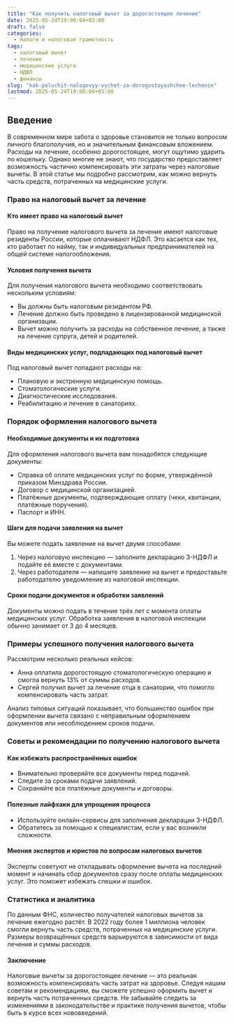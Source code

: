 ```yaml
---
title: "Как получить налоговый вычет за дорогостоящее лечение"
date: 2025-05-24T19:00:04+03:00
draft: false
categories:
  - Налоги и налоговая грамотность
tags:
  - налоговый вычет
  - лечение
  - медицинские услуги
  - НДФЛ
  - финансы
slug: "kak-poluchit-nalogovyy-vychet-za-dorogostoyashchee-lechenie"
lastmod: 2025-05-24T19:00:04+03:00
---
```


## Введение

В современном мире забота о здоровье становится не только вопросом личного благополучия, но и значительным финансовым вложением. Расходы на лечение, особенно дорогостоящее, могут ощутимо ударить по кошельку. Однако многие не знают, что государство предоставляет возможность частично компенсировать эти затраты через налоговые вычеты. В этой статье мы подробно рассмотрим, как можно вернуть часть средств, потраченных на медицинские услуги.

### Право на налоговый вычет за лечение

#### Кто имеет право на налоговый вычет

Право на получение налогового вычета за лечение имеют налоговые резиденты России, которые оплачивают НДФЛ. Это касается как тех, кто работает по найму, так и индивидуальных предпринимателей на общей системе налогообложения.

#### Условия получения вычета

Для получения налогового вычета необходимо соответствовать нескольким условиям:
- Вы должны быть налоговым резидентом РФ.
- Лечение должно быть проведено в лицензированной медицинской организации.
- Вычет можно получить за расходы на собственное лечение, а также на лечение супруга, детей и родителей.

#### Виды медицинских услуг, подпадающих под налоговый вычет

Под налоговый вычет попадают расходы на:
- Плановую и экстренную медицинскую помощь.
- Стоматологические услуги.
- Диагностические исследования.
- Реабилитацию и лечение в санаториях.

### Порядок оформления налогового вычета

#### Необходимые документы и их подготовка

Для оформления налогового вычета вам понадобятся следующие документы:
- Справка об оплате медицинских услуг по форме, утверждённой приказом Минздрава России.
- Договор с медицинской организацией.
- Платёжные документы, подтверждающие оплату (чеки, квитанции, платёжные поручения).
- Паспорт и ИНН.

#### Шаги для подачи заявления на вычет

Вы можете подать заявление на вычет двумя способами:
1. Через налоговую инспекцию — заполните декларацию 3-НДФЛ и подайте её вместе с документами.
2. Через работодателя — напишите заявление на вычет и предоставьте работодателю уведомление из налоговой инспекции.

#### Сроки подачи документов и обработки заявлений

Документы можно подать в течение трёх лет с момента оплаты медицинских услуг. Обработка заявления в налоговой инспекции обычно занимает от 3 до 4 месяцев.

### Примеры успешного получения налогового вычета

Рассмотрим несколько реальных кейсов:
- Анна оплатила дорогостоящую стоматологическую операцию и смогла вернуть 13% от суммы расходов.
- Сергей получил вычет за лечение отца в санатории, что помогло компенсировать часть затрат.

Анализ типовых ситуаций показывает, что большинство ошибок при оформлении вычета связано с неправильным оформлением документов или несоблюдением сроков подачи.

### Советы и рекомендации по получению налогового вычета

#### Как избежать распространённых ошибок

- Внимательно проверяйте все документы перед подачей.
- Следите за сроками подачи заявлений.
- Сохраняйте все платёжные документы и договоры.

#### Полезные лайфхаки для упрощения процесса

- Используйте онлайн-сервисы для заполнения декларации 3-НДФЛ.
- Обратитесь за помощью к специалистам, если у вас возникли сложности.

#### Мнения экспертов и юристов по вопросам налоговых вычетов

Эксперты советуют не откладывать оформление вычета на последний момент и начинать сбор документов сразу после оплаты медицинских услуг. Это поможет избежать спешки и ошибок.

### Статистика и аналитика

По данным ФНС, количество получателей налоговых вычетов за лечение ежегодно растёт. В 2022 году более 1 миллиона человек смогли вернуть часть средств, потраченных на медицинские услуги. Размеры возвращённых средств варьируются в зависимости от вида лечения и суммы расходов.

#### Заключение

Налоговые вычеты за дорогостоящее лечение — это реальная возможность компенсировать часть затрат на здоровье. Следуя нашим советам и рекомендациям, вы сможете успешно оформить вычет и вернуть часть потраченных средств. Не забывайте следить за изменениями в законодательстве и практике получения вычетов, чтобы быть в курсе всех нововведений.

